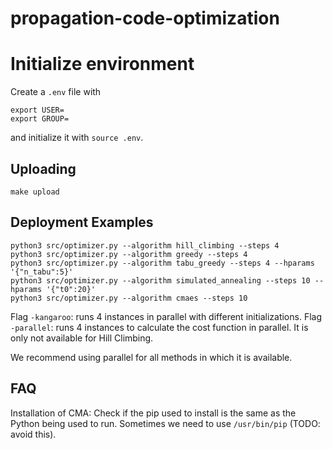 # propagation-code-optimization

# Initialize environment

Create a `.env` file with

```
export USER= 
export GROUP=
```

and initialize it with `source .env`.

## Uploading

`make upload`

## Deployment Examples

```
python3 src/optimizer.py --algorithm hill_climbing --steps 4
python3 src/optimizer.py --algorithm greedy --steps 4
python3 src/optimizer.py --algorithm tabu_greedy --steps 4 --hparams '{"n_tabu":5}'
python3 src/optimizer.py --algorithm simulated_annealing --steps 10 --hparams '{"t0":20}'
python3 src/optimizer.py --algorithm cmaes --steps 10
```

Flag `-kangaroo`: runs 4 instances in parallel with different initializations. 
Flag `-parallel`: runs 4 instances to calculate the cost function in parallel. It is only not available for Hill Climbing.

We recommend using parallel for all methods in which it is available.

## FAQ

Installation of CMA: Check if the pip used to install is the same as the Python being used to run. Sometimes we need to use `/usr/bin/pip` (TODO: avoid this).